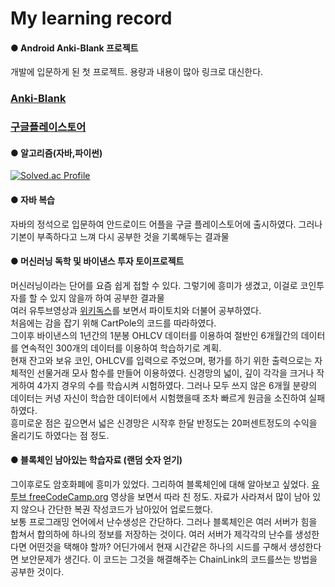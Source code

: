 # My learning record
#### ● Android Anki-Blank 프로젝트
개발에 입문하게 된 첫 프로젝트. 용량과 내용이 많아 링크로 대신한다.  
### [Anki-Blank](https://github.com/kgpksh/Android-Anki-Blank)  
### [구글플레이스토어](https://play.google.com/store/apps/details?id=com.first.Anki_blank)
#### ● 알고리즘(자바,파이썬)
[![Solved.ac Profile](http://mazassumnida.wtf/api/v2/generate_badge?boj=tkdgns543)](https://solved.ac/tkdgns543/)
#### ● 자바 복습
자바의 정석으로 입문하여 안드로이드 어플을 구글 플레이스토어에 출시하였다. 그러나 기본이 부족하다고 느껴 다시 공부한 것을 기록해두는 결과물
#### ● 머신러닝 독학 및 바이낸스 투자 토이프로젝트
머신러닝이라는 단어를 요즘 쉽게 접할 수 있다. 그렇기에 흥미가 생겼고, 이걸로 코인투자를 할 수 있지 않을까 하여 공부한 결과물  
여러 유투브영상과 [위키독스](https://wikidocs.net/book/2788)를 보면서 파이토치와 더불어 공부하였다.  
처음에는 감을 잡기 위해 CartPole의 코드를 따라하였다.  
그이후 바이낸스의 1년간의 1분봉 OHLCV 데이터를 이용하여 절반인 6개월간의 데이터를 연속적인 300개의 데이터를 이용하여 학습하기로 계획.  
현재 잔고와 보유 코인, OHLCV를 입력으로 주었으며, 평가를 하기 위한 출력으로는 자체적인 선물거래 모사 함수를 만들어 이용하였다.
신경망의 넓이, 깊이 각각을 크거나 작게하여 4가지 경우의 수를 학습시켜 시험하였다. 그러나 모두 쓰지 않은 6개월 분량의 데이터는 커녕 자신이 학습한 데이터에서 시험했을때 조차 빠르게 원금을 소진하여 실패하였다.  
흥미로운 점은 깊으면서 넓은 신경망은 시작후 한달 반정도는 20퍼센트정도의 수익을 올리기도 하였다는 점 정도.
#### ● 블록체인 남아있는 학습자료 (랜덤 숫자 얻기)
그이후로도 암호화폐에 흥미가 있었다. 그리하여 블록체인에 대해 알아보고 싶었다.
[유투브 freeCodeCamp.org](https://www.youtube.com/watch?v=M576WGiDBdQ&t=13494s&ab_channel=freeCodeCamp.org) 영상을 보면서 따라 친 정도. 자료가 사라져서 많이 남아 있지 않으나 간단한 복권 작성코드가 남아있어 업로드했다.  
보통 프로그래밍 언어에서 난수생성은 간단하다. 그러나 블록체인은 여러 서버가 힘을 합쳐서 합의하에 하나의 정보를 저장하는 것이다. 여러 서버가 제각각의 난수를 생성한다면 어떤것을 택해야 할까? 어딘가에서 현재 시간같은 하나의 시드를 구해서 생성한다면 보안문제가 생긴다. 이 코드는 그것을 해결해주는 ChainLink의 코드를쓰는 방법을 공부한 것이다.
